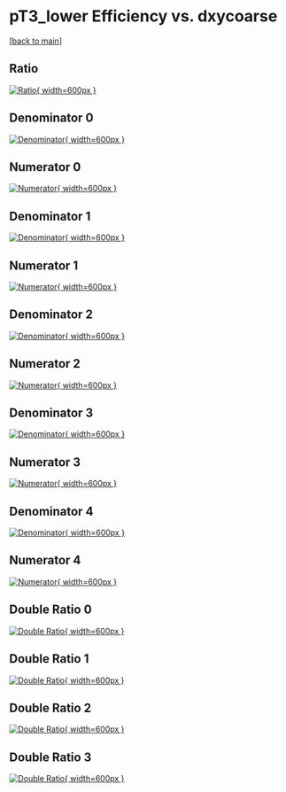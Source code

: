 # pT3_lower Efficiency vs. dxycoarse

[[back to main](./)]



## Ratio

[![Ratio](../mtv/var/pT3_lower_loweta_13_1_eff_dxycoarse.png){ width=600px }](../mtv/var/pT3_lower_loweta_13_1_eff_dxycoarse.pdf)

## Denominator 0

[![Denominator](../mtv/den/pT3_lower_loweta_13_1_eff_dxycoarse_den0.png){ width=600px }](../mtv/den/pT3_lower_loweta_13_1_eff_dxycoarse_den0.pdf)

## Numerator 0

[![Numerator](../mtv/num/pT3_lower_loweta_13_1_eff_dxycoarse_num0.png){ width=600px }](../mtv/num/pT3_lower_loweta_13_1_eff_dxycoarse_num0.pdf)

## Denominator 1

[![Denominator](../mtv/den/pT3_lower_loweta_13_1_eff_dxycoarse_den1.png){ width=600px }](../mtv/den/pT3_lower_loweta_13_1_eff_dxycoarse_den1.pdf)

## Numerator 1

[![Numerator](../mtv/num/pT3_lower_loweta_13_1_eff_dxycoarse_num1.png){ width=600px }](../mtv/num/pT3_lower_loweta_13_1_eff_dxycoarse_num1.pdf)

## Denominator 2

[![Denominator](../mtv/den/pT3_lower_loweta_13_1_eff_dxycoarse_den2.png){ width=600px }](../mtv/den/pT3_lower_loweta_13_1_eff_dxycoarse_den2.pdf)

## Numerator 2

[![Numerator](../mtv/num/pT3_lower_loweta_13_1_eff_dxycoarse_num2.png){ width=600px }](../mtv/num/pT3_lower_loweta_13_1_eff_dxycoarse_num2.pdf)

## Denominator 3

[![Denominator](../mtv/den/pT3_lower_loweta_13_1_eff_dxycoarse_den3.png){ width=600px }](../mtv/den/pT3_lower_loweta_13_1_eff_dxycoarse_den3.pdf)

## Numerator 3

[![Numerator](../mtv/num/pT3_lower_loweta_13_1_eff_dxycoarse_num3.png){ width=600px }](../mtv/num/pT3_lower_loweta_13_1_eff_dxycoarse_num3.pdf)

## Denominator 4

[![Denominator](../mtv/den/pT3_lower_loweta_13_1_eff_dxycoarse_den4.png){ width=600px }](../mtv/den/pT3_lower_loweta_13_1_eff_dxycoarse_den4.pdf)

## Numerator 4

[![Numerator](../mtv/num/pT3_lower_loweta_13_1_eff_dxycoarse_num4.png){ width=600px }](../mtv/num/pT3_lower_loweta_13_1_eff_dxycoarse_num4.pdf)

## Double Ratio 0

[![Double Ratio](../mtv/ratio/pT3_lower_loweta_13_1_eff_dxycoarse_ratio0.png){ width=600px }](../mtv/ratio/pT3_lower_loweta_13_1_eff_dxycoarse_ratio0.pdf)

## Double Ratio 1

[![Double Ratio](../mtv/ratio/pT3_lower_loweta_13_1_eff_dxycoarse_ratio1.png){ width=600px }](../mtv/ratio/pT3_lower_loweta_13_1_eff_dxycoarse_ratio1.pdf)

## Double Ratio 2

[![Double Ratio](../mtv/ratio/pT3_lower_loweta_13_1_eff_dxycoarse_ratio2.png){ width=600px }](../mtv/ratio/pT3_lower_loweta_13_1_eff_dxycoarse_ratio2.pdf)

## Double Ratio 3

[![Double Ratio](../mtv/ratio/pT3_lower_loweta_13_1_eff_dxycoarse_ratio3.png){ width=600px }](../mtv/ratio/pT3_lower_loweta_13_1_eff_dxycoarse_ratio3.pdf)

